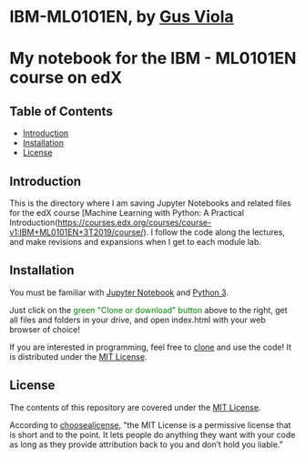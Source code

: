 # IBM-ML0101EN,  by [Gus Viola](https://linkedin.com/in/gusviola/)
My notebook for the IBM - ML0101EN course on edX
=============================================

## Table of Contents

* [Introduction](#introduction)
* [Installation](#Installation)
* [License](#License)

## Introduction

This is the directory where I am saving Jupyter Notebooks and related files for the edX course [Machine Learning with Python: A Practical Introduction(https://courses.edx.org/courses/course-v1:IBM+ML0101EN+3T2019/course/).
I follow the code along the lectures, and make revisions and expansions when I get to each module lab.


## Installation

You must be familiar with [Jupyter Notebook](https://jupyter.org/) and [Python 3](https://www.python.org/download/releases/3.0/).

Just click on the <span style="color:green">green "Clone or download" button</span> above to the right, get all files and folders in your drive, and open index.html with your web browser of choice!

If you are interested in programming, feel free to [clone](https://help.github.com/articles/cloning-a-repository/) and use the code! It is distributed under the [MIT License](https://choosealicense.com/licenses/mit/).

## License

The contents of this repository are covered under the [MIT License](https://choosealicense.com/licenses/mit/).

According to [choosealicense](https://choosealicense.com/), "the MIT License is a permissive license that is short and to the point. It lets people do anything they want with your code as long as they provide attribution back to you and don’t hold you liable."
